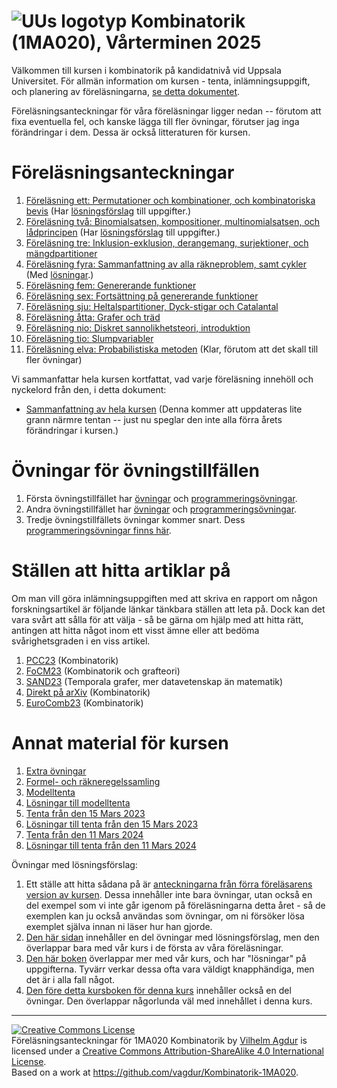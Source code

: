 # ![UUs logotyp](./graphics/UU_logo_color.png "UUs logotyp") Kombinatorik (1MA020), Vårterminen 2025

Välkommen till kursen i kombinatorik på kandidatnivå vid Uppsala Universitet. För allmän information om kursen - tenta, inlämningsuppgift, och planering av föreläsningarna, [se detta dokumentet](https://vagdur.github.io/Kombinatorik-1MA020/kursinformation.pdf).

Föreläsningsanteckningar för våra föreläsningar ligger nedan -- förutom att fixa eventuella fel, och kanske lägga till fler övningar, förutser jag inga förändringar i dem. Dessa är också litteraturen för kursen.

# Föreläsningsanteckningar

1. [Föreläsning ett: Permutationer och kombinationer, och kombinatoriska bevis](https://vagdur.github.io/Kombinatorik-1MA020/lecture1.pdf) (Har [lösningsförslag](https://vagdur.github.io/Kombinatorik-1MA020/lecture1_solutions.pdf) till uppgifter.)
2. [Föreläsning två: Binomialsatsen, kompositioner, multinomialsatsen, och lådprincipen](https://vagdur.github.io/Kombinatorik-1MA020/lecture2.pdf) (Har [lösningsförslag](https://vagdur.github.io/Kombinatorik-1MA020/lecture2_solutions.pdf) till uppgifter.)
3. [Föreläsning tre: Inklusion-exklusion, derangemang, surjektioner, och mängdpartitioner](https://vagdur.github.io/Kombinatorik-1MA020/lecture3.pdf)
4. [Föreläsning fyra: Sammanfattning av alla räkneproblem, samt cykler](https://vagdur.github.io/Kombinatorik-1MA020/lecture4.pdf) (Med [lösningar](https://vagdur.github.io/Kombinatorik-1MA020/solutions_lecture4.pdf).)
5. [Föreläsning fem: Genererande funktioner](https://vagdur.github.io/Kombinatorik-1MA020/lecture5.pdf)
6. [Föreläsning sex: Fortsättning på genererande funktioner](https://vagdur.github.io/Kombinatorik-1MA020/lecture6.pdf)
7. [Föreläsning sju: Heltalspartitioner, Dyck-stigar och Catalantal](https://vagdur.github.io/Kombinatorik-1MA020/lecture7.pdf)
8. [Föreläsning åtta: Grafer och träd](https://vagdur.github.io/Kombinatorik-1MA020/lecture8.pdf)
9. [Föreläsning nio: Diskret sannolikhetsteori, introduktion](https://vagdur.github.io/Kombinatorik-1MA020/lecture9.pdf)
10. [Föreläsning tio: Slumpvariabler](https://vagdur.github.io/Kombinatorik-1MA020/lecture10.pdf)
11. [Föreläsning elva: Probabilistiska metoden](https://vagdur.github.io/Kombinatorik-1MA020/lecture11.pdf) (Klar, förutom att det skall till fler övningar)

Vi sammanfattar hela kursen kortfattat, vad varje föreläsning innehöll och nyckelord från den, i detta dokument:

* [Sammanfattning av hela kursen](https://vagdur.github.io/Kombinatorik-1MA020/course_summary.pdf) (Denna kommer att uppdateras lite grann närmre tentan -- just nu speglar den inte alla förra årets förändringar i kursen.)

# Övningar för övningstillfällen

1. Första övningstillfället har [övningar](https://vagdur.github.io/Kombinatorik-1MA020/analytical_exercises1.pdf) och [programmeringsövningar](https://vagdur.github.io/Kombinatorik-1MA020/programming_exercises1.pdf).
2. Andra övningstillfället har [övningar](https://vagdur.github.io/Kombinatorik-1MA020/analytical_exercises2.pdf) och [programmeringsövningar](https://vagdur.github.io/Kombinatorik-1MA020/programming_exercises2.pdf).
3. Tredje övningstillfällets övningar kommer snart. Dess [programmeringsövningar finns här](https://vagdur.github.io/Kombinatorik-1MA020/programming_exercises3.pdf).

# Ställen att hitta artiklar på

Om man vill göra inlämningsuppgiften med att skriva en rapport om någon forskningsartikel är följande länkar tänkbara ställen att leta på. Dock kan det vara svårt att sålla för att välja - så be gärna om hjälp med att hitta rätt, antingen att hitta något inom ett visst ämne eller att bedöma svårighetsgraden i en viss artikel.

1. [PCC23](https://sites.google.com/view/pcc2023) (Kombinatorik)
2. [FoCM23](https://focm2023.pages.math.cnrs.fr/workshops/workshop-1/item/110-workshop-1-3.html) (Kombinatorik och grafteori)
3. [SAND23](https://sand-conf.org/) (Temporala grafer, mer datavetenskap än matematik)
4. [Direkt på arXiv](https://arxiv.org/list/math.co/recent) (Kombinatorik)
5. [EuroComb23](https://iuuk.mff.cuni.cz/events/conferences/eurocomb23/) (Kombinatorik)

# Annat material för kursen

1. [Extra övningar](https://vagdur.github.io/Kombinatorik-1MA020/extra_exercises.pdf)
2. [Formel- och räkneregelssamling](https://vagdur.github.io/Kombinatorik-1MA020/formulae.pdf)
3. [Modelltenta](https://vagdur.github.io/Kombinatorik-1MA020/modelltenta.pdf)
4. [Lösningar till modelltenta](https://vagdur.github.io/Kombinatorik-1MA020/solutions_model_exam.pdf)
5. [Tenta från den 15 Mars 2023](https://vagdur.github.io/Kombinatorik-1MA020/tenta_15mars.pdf)
6. [Lösningar till tenta från den 15 Mars 2023](https://vagdur.github.io/Kombinatorik-1MA020/solutions_march15_23.pdf)
7. [Tenta från den 11 Mars 2024](https://vagdur.github.io/Kombinatorik-1MA020/tenta_11mars.pdf)
8. [Lösningar till tenta från den 11 Mars 2024](https://vagdur.github.io/Kombinatorik-1MA020/solutions_march11_24.pdf)

Övningar med lösningsförslag: 
1. Ett ställe att hitta sådana på är [anteckningarna från förra föreläsarens version av kursen](https://vagdur.github.io/Kombinatorik-1MA020/CombinatoricsCourse.pdf). Dessa innehåller inte bara övningar, utan också en del exempel som vi inte går igenom på föreläsningarna detta året - så de exemplen kan ju också användas som övningar, om ni försöker lösa exemplet själva innan ni läser hur han gjorde. 
2. [Den här sidan](https://www.math.wichita.edu/~hammond/math321/section-counting-binomial.html) innehåller en del övningar med lösningsförslag, men den överlappar bara med vår kurs i de första av våra föreläsningar.
3. [Den här boken](https://discrete.openmathbooks.org/dmoi2/frontmatter.html) överlappar mer med vår kurs, och har "lösningar" på uppgifterna. Tyvärr verkar dessa ofta vara väldigt knapphändiga, men det är i alla fall något.
4. [Den före detta kursboken för denna kurs](https://rellek.net/book/app-comb.html) innehåller också en del övningar. Den överlappar någorlunda väl med innehållet i denna kurs.

<hr />

<a rel="license" href="http://creativecommons.org/licenses/by-sa/4.0/"><img alt="Creative Commons License" style="border-width:0" src="https://i.creativecommons.org/l/by-sa/4.0/88x31.png" /></a><br /><span xmlns:dct="http://purl.org/dc/terms/" href="http://purl.org/dc/dcmitype/Text" property="dct:title" rel="dct:type">Föreläsningsanteckningar för 1MA020 Kombinatorik</span> by <a xmlns:cc="http://creativecommons.org/ns#" href="https://github.com/vagdur" property="cc:attributionName" rel="cc:attributionURL">Vilhelm Agdur</a> is licensed under a <a rel="license" href="http://creativecommons.org/licenses/by-sa/4.0/">Creative Commons Attribution-ShareAlike 4.0 International License</a>.<br />Based on a work at <a xmlns:dct="http://purl.org/dc/terms/" href="https://github.com/vagdur/Kombinatorik-1MA020" rel="dct:source">https://github.com/vagdur/Kombinatorik-1MA020</a>.
